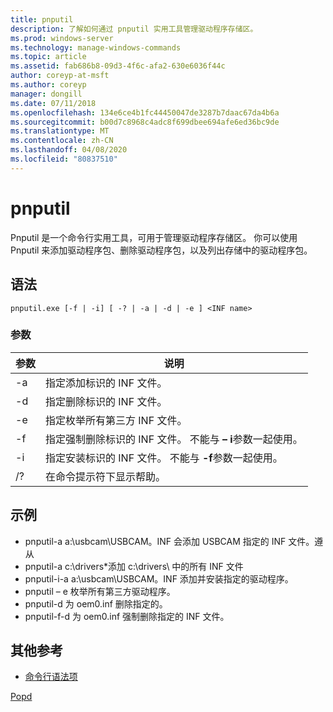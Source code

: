 ```yaml
---
title: pnputil
description: 了解如何通过 pnputil 实用工具管理驱动程序存储区。
ms.prod: windows-server
ms.technology: manage-windows-commands
ms.topic: article
ms.assetid: fab686b8-09d3-4f6c-afa2-630e6036f44c
author: coreyp-at-msft
ms.author: coreyp
manager: dongill
ms.date: 07/11/2018
ms.openlocfilehash: 134e6ce4b1fc44450047de3287b7daac67da4b6a
ms.sourcegitcommit: b00d7c8968c4adc8f699dbee694afe6ed36bc9de
ms.translationtype: MT
ms.contentlocale: zh-CN
ms.lasthandoff: 04/08/2020
ms.locfileid: "80837510"
---
```

# <a name="pnputil"></a>pnputil

Pnputil 是一个命令行实用工具，可用于管理驱动程序存储区。 你可以使用 Pnputil 来添加驱动程序包、删除驱动程序包，以及列出存储中的驱动程序包。

## <a name="syntax"></a>语法

```
pnputil.exe [-f | -i] [ -? | -a | -d | -e ] <INF name>
```

### <a name="parameters"></a>参数

|参数|说明|
|---------|-----------|
|-a|指定添加标识的 INF 文件。|
|-d|指定删除标识的 INF 文件。|
|-e|指定枚举所有第三方 INF 文件。|
|-f|指定强制删除标识的 INF 文件。 不能与 **– i**参数一起使用。|
|-i|指定安装标识的 INF 文件。 不能与 **-f**参数一起使用。|
|/?|在命令提示符下显示帮助。|


## <a name="examples"></a>示例

-   pnputil-a a:\usbcam\USBCAM。INF 会添加 USBCAM 指定的 INF 文件。遵从
-   pnputil-a c:\drivers\*添加 c:\drivers\ 中的所有 INF 文件
-   pnputil-i-a a:\usbcam\USBCAM。INF 添加并安装指定的驱动程序。
-   pnputil – e 枚举所有第三方驱动程序。
-   pnputil-d 为 oem0.inf 删除指定的。
-   pnputil-f-d 为 oem0.inf 强制删除指定的 INF 文件。

## <a name="additional-references"></a>其他参考

- [命令行语法项](command-line-syntax-key.md)

[Popd](popd.md)